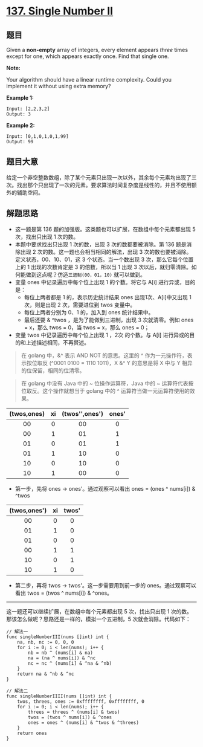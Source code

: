 # [137. Single Number II](https://leetcode.com/problems/single-number-ii/)


## 题目

Given a **non-empty** array of integers, every element appears *three* times except for one, which appears exactly once. Find that single one.

**Note:**

Your algorithm should have a linear runtime complexity. Could you implement it without using extra memory?

**Example 1:**

    Input: [2,2,3,2]
    Output: 3

**Example 2:**

    Input: [0,1,0,1,0,1,99]
    Output: 99


## 题目大意

给定一个非空整数数组，除了某个元素只出现一次以外，其余每个元素均出现了三次。找出那个只出现了一次的元素。要求算法时间复杂度是线性的，并且不使用额外的辅助空间。




## 解题思路

- 这一题是第 136 题的加强版。这类题也可以扩展，在数组中每个元素都出现 5 次，找出只出现 1 次的数。
- 本题中要求找出只出现 1 次的数，出现 3 次的数都要被消除。第 136 题是消除出现 2 次的数。这一题也会相当相同的解法，出现 3 次的数也要被消除。定义状态，00、10、01，这 3 个状态。当一个数出现 3 次，那么它每个位置上的 1 出现的次数肯定是 3 的倍数，所以当 1 出现 3 次以后，就归零清除。如何能做到这点呢？仿造`三进制(00，01，10)` 就可以做到。
- 变量  ones 中记录遍历中每个位上出现 1 的个数。将它与 A[i] 进行异或，目的是：
    - 每位上两者都是 1 的，表示历史统计结果 ones 出现1次、A[i]中又出现 1 次，则是出现 2 次，需要进位到 twos 变量中。
    - 每位上两者分别为 0、1 的，加入到 ones 统计结果中。
    - 最后还要 & ^twos ，是为了能做到三进制，出现 3 次就清零。例如 ones = x，那么 twos = 0，当 twos = x，那么 ones = 0；
- 变量 twos 中记录遍历中每个位上出现 1 ，2次 的个数。与 A[i] 进行异或的目的和上述描述相同，不再赘述。

> 在 golang 中，&^ 表示 AND NOT 的意思。这里的 ^ 作为一元操作符，表示按位取反 (^0001 0100 = 1110 1011)，X &^ Y 的意思是将 X 中与 Y 相异的位保留，相同的位清零。

> 在 golang 中没有 Java 中的 ~ 位操作运算符，Java 中的 ~ 运算符代表按位取反。这个操作就想当于 golang 中的 ^ 运算符当做一元运算符使用的效果。

|(twos,ones)|xi|(twos'',ones')|ones'|
|:----:|:----:|:----:|:----:|
|00|0|00|0|
|00|1|01|1|
|01|0|01|1|
|01|1|10|0|
|10|0|10|0|
|10|1|00|0|

- 第一步，先将 ones -> ones'。通过观察可以看出 ones = (ones ^ nums[i]) & ^twos

|(twos,ones')|xi|twos'|
|:----:|:----:|:----:|
|00|0|0|
|01|1|0|
|01|0|0|
|00|1|1|
|10|0|1|
|10|1|0|


- 第二步，再将 twos -> twos'。这一步需要用到前一步的 ones。通过观察可以看出 twos = (twos ^ nums[i]) & ^ones。

--------------------------

这一题还可以继续扩展，在数组中每个元素都出现 5 次，找出只出现 1 次的数。那该怎么做呢？思路还是一样的，模拟一个五进制，5 次就会消除。代码如下：

    // 解法一
    func singleNumberIII(nums []int) int {
    	na, nb, nc := 0, 0, 0
    	for i := 0; i < len(nums); i++ {
    		nb = nb ^ (nums[i] & na)
    		na = (na ^ nums[i]) & ^nc
    		nc = nc ^ (nums[i] & ^na & ^nb)
    	}
    	return na & ^nb & ^nc
    }
    
    // 解法二
    func singleNumberIIII(nums []int) int {
    	twos, threes, ones := 0xffffffff, 0xffffffff, 0
    	for i := 0; i < len(nums); i++ {
    		threes = threes ^ (nums[i] & twos)
    		twos = (twos ^ nums[i]) & ^ones
    		ones = ones ^ (nums[i] & ^twos & ^threes)
    	}
    	return ones
    }
